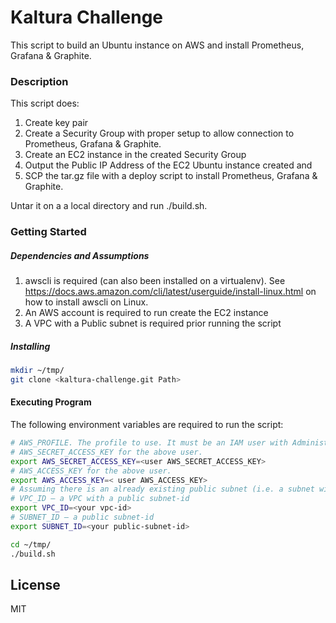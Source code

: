 # Kaltura Challenge

This script to build an Ubuntu instance on AWS and install Prometheus, Grafana & Graphite. 
### Description 
This script does: 
1. Create key pair
2. Create a Security Group with proper setup to allow connection to Prometheus, Grafana & Graphite. 
3. Create an EC2 instance in the created Security Group
4. Output the Public IP Address of the EC2 Ubuntu instance created and 
5. SCP the tar.gz file with a deploy script to install Prometheus, Grafana & Graphite. 

Untar it on a a local directory and run ./build.sh. 

### Getting Started 
##### Dependencies and Assumptions
1. awscli is required (can also been installed on a virtualenv). 
See https://docs.aws.amazon.com/cli/latest/userguide/install-linux.html on how to install awscli on Linux. 
2. An AWS account is required to run create the EC2 instance
3. A VPC with a Public subnet is required prior running the script

##### Installing 
```sh
mkdir ~/tmp/
git clone <kaltura-challenge.git Path> 
```

#### Executing Program

The following environment variables are required to run the script: 
```sh 
# AWS_PROFILE. The profile to use. It must be an IAM user with AdministratorAccess privilege.
# AWS_SECRET_ACCESS_KEY for the above user.
export AWS_SECRET_ACCESS_KEY=<user AWS_SECRET_ACCESS_KEY> 
# AWS_ACCESS_KEY for the above user.
export AWS_ACCESS_KEY=< user AWS_ACCESS_KEY> 
# Assuming there is an already existing public subnet (i.e. a subnet with access to Internet)
# VPC_ID – a VPC with a public subnet-id 
export VPC_ID=<your vpc-id>
# SUBNET_ID – a public subnet-id
export SUBNET_ID=<your public-subnet-id>

cd ~/tmp/
./build.sh 
```

License
----

MIT


